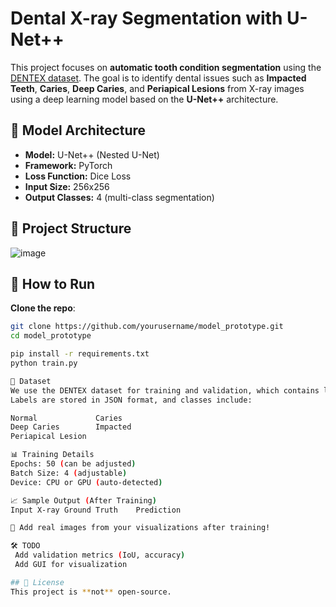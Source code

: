 # Dental X-ray Segmentation with U-Net++
This project focuses on **automatic tooth condition segmentation** using the [DENTEX dataset](https://huggingface.co/datasets/ibrahimhamamci/DENTEX). The goal is to identify dental issues such as **Impacted Teeth**, **Caries**, **Deep Caries**, and **Periapical Lesions** from X-ray images using a deep learning model based on the **U-Net++** architecture.

## 🧠 Model Architecture
- **Model:** U-Net++ (Nested U-Net)
- **Framework:** PyTorch
- **Loss Function:** Dice Loss
- **Input Size:** 256x256
- **Output Classes:** 4 (multi-class segmentation)

## 📁 Project Structure
![image](https://github.com/user-attachments/assets/1d34ffe3-d06e-41a2-8e31-df8f80722f5e)




## 🚀 How to Run
**Clone the repo**:
```bash
git clone https://github.com/yourusername/model_prototype.git
cd model_prototype

pip install -r requirements.txt
python train.py

🧪 Dataset
We use the DENTEX dataset for training and validation, which contains labeled dental X-rays.
Labels are stored in JSON format, and classes include:

Normal             Caries
Deep Caries        Impacted
Periapical Lesion

📊 Training Details
Epochs: 50 (can be adjusted)
Batch Size: 4 (adjustable)
Device: CPU or GPU (auto-detected)

📈 Sample Output (After Training)
Input X-ray	Ground Truth	Prediction

📸 Add real images from your visualizations after training!

🛠️ TODO
 Add validation metrics (IoU, accuracy)
 Add GUI for visualization

## 📄 License
This project is **not** open-source.
